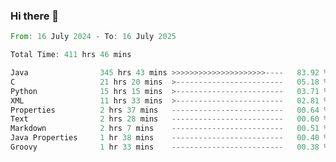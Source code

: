 ### Hi there 👋

<!--
**luoxuanzao/luoxuanzao** is a ✨ _special_ ✨ repository because its `README.md` (this file) appears on your GitHub profile.

Here are some ideas to get you started:

- 🔭 I’m currently working on ...
- 🌱 I’m currently learning ...
- 👯 I’m looking to collaborate on ...
- 🤔 I’m looking for help with ...
- 💬 Ask me about ...
- 📫 How to reach me: ...
- 😄 Pronouns: ...
- ⚡ Fun fact: ...
-->

<!--START_SECTION:waka-->

```rust
From: 16 July 2024 - To: 16 July 2025

Total Time: 411 hrs 46 mins

Java                345 hrs 43 mins >>>>>>>>>>>>>>>>>>>>>----   83.92 %
C                   21 hrs 20 mins  >------------------------   05.18 %
Python              15 hrs 15 mins  >------------------------   03.71 %
XML                 11 hrs 33 mins  >------------------------   02.81 %
Properties          2 hrs 37 mins   -------------------------   00.64 %
Text                2 hrs 28 mins   -------------------------   00.60 %
Markdown            2 hrs 7 mins    -------------------------   00.51 %
Java Properties     1 hr 38 mins    -------------------------   00.40 %
Groovy              1 hr 33 mins    -------------------------   00.38 %
```

<!--END_SECTION:waka-->